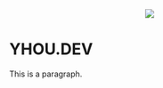 <div align="center">
  <a href="https://discord.gg/AMwncqP2">
    <img src="https://github.com/yhoudev/Profile/blob/Profile/rain-logo-svg%20(2).png">
  </a>
</div>


<body>

<h1>YHOU.DEV</h1>
<p>This is a paragraph.</p>

</body>
</html>
